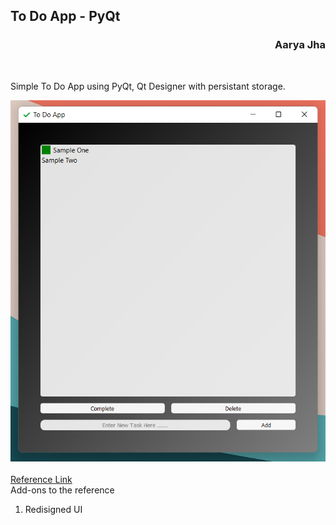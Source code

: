 <h2>To Do App - PyQt</h2>
<h3 style="text-align:right">Aarya Jha</h3>
<br>
<p>Simple To Do App using PyQt, Qt Designer with persistant storage.</p>

![screenshot](./images/Sample.png)
<br>
<br>
[Reference Link](https://www.pythonguis.com/tutorials/modelview-architecture/)
<br>
Add-ons to the reference
<ol>
<li>
Redisigned UI
</li>
</ol>